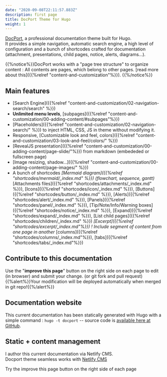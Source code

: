 ```yaml
---
date: "2020-09-08T22:11:57.883Z"
description: first page
title: DocPort Theme for Hugo
weight: 1
---
```

[DocPort](https://github.com/vjeantet/hugo-theme-docport), a professional documentation theme built for Hugo. \
It provides a simple navigation, automatic search engine, a high level of configuration and a bunch of shortcodes crafted for documentation (attachment, presentations, child pages, notice, alerts, diagrams...).

{{%notice%}}DocPort works with a "page tree structure" to organize content : All contents are pages, which belong to other pages. [read more about this]({{%relref "content-and-customization"%}}).  {{%/notice%}}

## Main features

* [Search Engine]({{%relref "content-and-customization/02-navigation-search/search" %}})
* **Unlimited menu levels**, [subpages]({{%relref "content-and-customization/00-adding-content/#subpages"%}})
* [Placeholders]({{%relref "content-and-customization/02-navigation-search/" %}}) to inject HTML, CSS, JS in theme without modifying it.
* Responsive, [Customizable look and feel, colors]({{%relref "content-and-customization/03-look-and-feel/colors/" %}})
* [RevealJS presentation]({{%relref "content-and-customization/00-adding-content/page-slide/"%}}) from markdown (embededed or fullscreen page)
* [Image resizing, shadow...]({{%relref "content-and-customization/00-adding-content/page-images/" %}})
* A bunch of shortcodes
  		 *[Mermaid diagram]({{%relref "shortcodes/mermaid/_index.md" %}}) (flowchart, sequence, gantt)*
  		 [Attachments files]({{%relref "shortcodes/attachments/_index.md" %}}), [Icons]({{%relref "shortcodes/icon/_index.md" %}}), [Buttons]({{%relref "shortcodes/button/_index.md" %}}), [Alerts]({{%relref "shortcodes/alert/_index.md" %}}), [Panels]({{%relref "shortcodes/panel/_index.md" %}}), [Tip/Note/Info/Warning boxes]({{%relref "shortcodes/notice/_index.md" %}}), [Expand]({{%relref "shortcodes/expand/_index.md" %}}), [List child pages]({{%relref "shortcodes/children/_index.md" %}})
  		 *[Excerpt]({{%relref "shortcodes/excerpt/_index.md"%}}) ! Include segment of content from one page in another*
  		 [columns]({{%relref "shortcodes/columns/_index.md"%}}), [tabs]({{%relref "shortcodes/tabs/_index.md"%}})

## Contribute to this documentation

Use the "**improve this page**" button on the right side on each page to edit (in browser) and submit your change. (or git fork and pull request)\
{{%alert%}}Your modification will be deployed automatically when merged in git repo!{{%/alert%}}

## Documentation website

This current documentation has been statically generated with Hugo with a simple command : `hugo -t docport` -- source code is [available here at GitHub](https://github.com/vjeantet/hugo-theme-docPort).

## Static + content management

I author this current documentation via Netlify CMS.\
Docport theme seamless works with [Netlify CMS](https://www.netlifycms.org/)

Try the improve this page button on the right side of each page